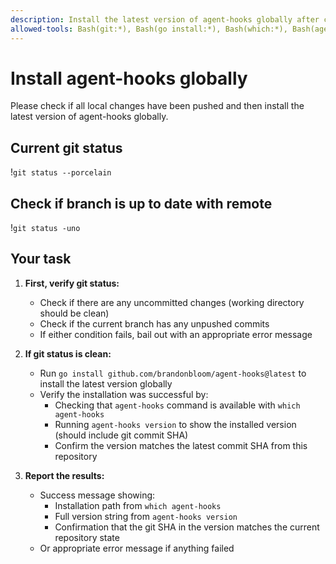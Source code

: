 ```yaml
---
description: Install the latest version of agent-hooks globally after checking git status
allowed-tools: Bash(git:*), Bash(go install:*), Bash(which:*), Bash(agent-hooks:*)
---
```


# Install agent-hooks globally

Please check if all local changes have been pushed and then install the latest version of agent-hooks globally.

## Current git status
!`git status --porcelain`

## Check if branch is up to date with remote
!`git status -uno`

## Your task

1. **First, verify git status:**
   - Check if there are any uncommitted changes (working directory should be clean)
   - Check if the current branch has any unpushed commits
   - If either condition fails, bail out with an appropriate error message

2. **If git status is clean:**
   - Run `go install github.com/brandonbloom/agent-hooks@latest` to install the latest version globally
   - Verify the installation was successful by:
     - Checking that `agent-hooks` command is available with `which agent-hooks`
     - Running `agent-hooks version` to show the installed version (should include git commit SHA)
     - Confirm the version matches the latest commit SHA from this repository

3. **Report the results:**
   - Success message showing:
     - Installation path from `which agent-hooks`
     - Full version string from `agent-hooks version`
     - Confirmation that the git SHA in the version matches the current repository state
   - Or appropriate error message if anything failed